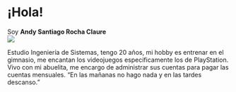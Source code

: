 # ¡Hola! 

Soy **Andy Santiago Rocha Claure**  
![]("C:\Users\rsant\OneDrive\Escritorio\Santi\SantinoCorleone_Gif.gif")

Estudio Ingeniería de Sistemas, tengo 20 años, mi hobby es entrenar en el gimnasio, me encantan los videojuegos especificamente los de PlayStation.
Vivo con mi abuelita, me encargo de administrar sus cuentas para pagar las cuentas mensuales.
“En las mañanas no hago nada y en las tardes descanso.”
